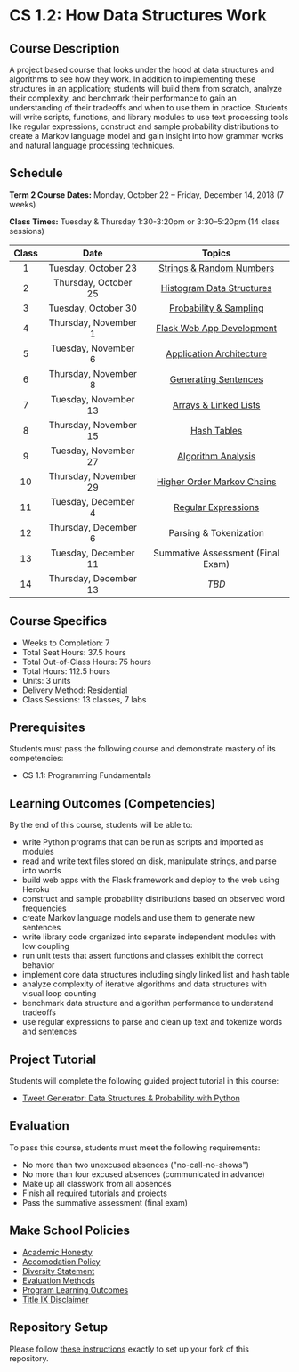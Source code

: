 # CS 1.2: How Data Structures Work

## Course Description

A project based course that looks under the hood at data structures and algorithms to see how they work. In addition to implementing these structures in an application; students will build them from scratch, analyze their complexity, and benchmark their performance to gain an understanding of their tradeoffs and when to use them in practice. Students will write scripts, functions, and library modules to use text processing tools like regular expressions, construct and sample probability distributions to create a Markov language model and gain insight into how grammar works and natural language processing techniques.


## Schedule

**Term 2 Course Dates:** Monday, October 22 – Friday, December 14, 2018 (7 weeks)

**Class Times:** Tuesday & Thursday 1:30-3:20pm or 3:30–5:20pm (14 class sessions)


| Class |         Date          |              Topics               |
|:-----:|:---------------------:|:---------------------------------:|
|   1   |  Tuesday, October 23  | [Strings & Random Numbers][]      |
|   2   | Thursday, October 25  | [Histogram Data Structures][]     |
|   3   |  Tuesday, October 30  | [Probability & Sampling][]        |
|   4   | Thursday, November 1  | [Flask Web App Development][]     |
|   5   |  Tuesday, November 6  | [Application Architecture][]      |
|   6   | Thursday, November 8  | [Generating Sentences][]          |
|   7   |  Tuesday, November 13 | [Arrays & Linked Lists][]         |
|   8   | Thursday, November 15 | [Hash Tables][]                   |
|   9   |  Tuesday, November 27 | [Algorithm Analysis][]            |
|  10   | Thursday, November 29 | [Higher Order Markov Chains][]    |
|  11   |  Tuesday, December 4  | [Regular Expressions][]           |
|  12   | Thursday, December 6  | Parsing & Tokenization            |
|  13   |  Tuesday, December 11 | Summative Assessment (Final Exam) |
|  14   | Thursday, December 13 | *TBD* |

[Strings & Random Numbers]: Lessons/RandomStrings.md
[Histogram Data Structures]: Lessons/Histograms.md
[Probability & Sampling]: Lessons/Probability.md
[Flask Web App Development]: Lessons/FlaskWebApp.md
[Application Architecture]: Lessons/Architecture.md
[Generating Sentences]: Lessons/MarkovChains.md
[Arrays & Linked Lists]: Lessons/ArraysLinkedLists.md
[Hash Tables]: Lessons/HashTables.md
[Algorithm Analysis]: Lessons/AlgorithmAnalysis.md
[Higher Order Markov Chains]: Lessons/MarkovChains.md
[Regular Expressions]: Lessons/RegularExpressions.md


## Course Specifics

-   Weeks to Completion: 7
-   Total Seat Hours: 37.5 hours
-   Total Out-of-Class Hours: 75 hours
-   Total Hours: 112.5 hours
-   Units: 3 units
-   Delivery Method: Residential
-   Class Sessions: 13 classes, 7 labs


## Prerequisites

Students must pass the following course and demonstrate mastery of its competencies:
-   CS 1.1: Programming Fundamentals


## Learning Outcomes (Competencies)

By the end of this course, students will be able to:
-   write Python programs that can be run as scripts and imported as modules
-   read and write text files stored on disk, manipulate strings, and parse into words
-   build web apps with the Flask framework and deploy to the web using Heroku
-   construct and sample probability distributions based on observed word frequencies
-   create Markov language models and use them to generate new sentences
-   write library code organized into separate independent modules with low coupling
-   run unit tests that assert functions and classes exhibit the correct behavior
-   implement core data structures including singly linked list and hash table
-   analyze complexity of iterative algorithms and data structures with visual loop counting
-   benchmark data structure and algorithm performance to understand tradeoffs
-   use regular expressions to parse and clean up text and tokenize words and sentences


## Project Tutorial

Students will complete the following guided project tutorial in this course:
-   [Tweet Generator: Data Structures & Probability with Python](http://make.sc/oa-tweet-generator)


## Evaluation

To pass this course, students must meet the following requirements:
-   No more than two unexcused absences ("no-call-no-shows")
-   No more than four excused absences (communicated in advance)
-   Make up all classwork from all absences
-   Finish all required tutorials and projects
-   Pass the summative assessment (final exam)


## Make School Policies

-   [Academic Honesty](https://github.com/Product-College-Courses/Common-Syllabus-Sections/blob/master/Academic-Honesty-and-Plagiarism.md)
-   [Accomodation Policy](https://github.com/Product-College-Courses/Common-Syllabus-Sections/blob/master/Accommodation-Policy.md)
-   [Diversity Statement](https://github.com/Product-College-Courses/Common-Syllabus-Sections/blob/master/Diversity-Statement.md)
-   [Evaluation Methods](https://github.com/Product-College-Courses/Common-Syllabus-Sections/blob/master/Evaluation-Methods.md)
-   [Program Learning Outcomes](https://github.com/Product-College-Courses/Common-Syllabus-Sections/blob/master/Program-Learning-Outcomes.md)
-   [Title IX Disclaimer](https://github.com/Product-College-Courses/Common-Syllabus-Sections/blob/master/Evaluations-Title-X-Disclaimer.md)


## Repository Setup

Please follow [these instructions](Setup.md) exactly to set up your fork of this repository.
